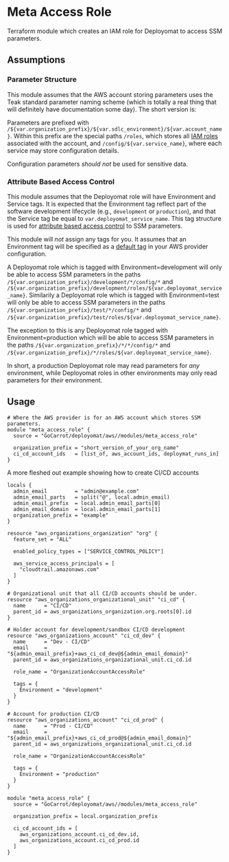 # Meta Access Role

Terraform module which creates an IAM role for Deployomat to access SSM parameters.

## Assumptions

### Parameter Structure

This module assumes that the AWS account storing parameters uses the Teak standard parameter naming scheme (which is totally a real thing that will definitely have documentation some day). The short version is:

Parameters are prefixed with `/${var.organization_prefix}/${var.sdlc_environment}/${var.account_name}`. Within this prefix are the special paths `/roles`, which stores all [IAM roles](https://docs.aws.amazon.com/IAM/latest/UserGuide/id_roles.html) associated with the account, and `/config/${var.service_name}`, where each service may store configuration details.

Configuration parameters _should not_ be used for sensitive data.

### Attribute Based Access Control

This module assumes that the Deployomat role will have Environment and Service tags. It is expected that the Environment tag reflect part of the software development lifecycle (e.g., `development` or `production`), and that the Service tag be equal to `var.deployomat_service_name`. This tag structure is used for [attribute based access control](https://docs.aws.amazon.com/IAM/latest/UserGuide/introduction_attribute-based-access-control.html) to SSM parameters.

This module will _not_ assign any tags for you. It assumes that an Environment tag will be specified as a [default tag](https://www.hashicorp.com/blog/default-tags-in-the-terraform-aws-provider) in your AWS provider configuration.

A Deployomat role which is tagged with Environment=development will only be able to access SSM parameters in the paths `/${var.organization_prefix}/development/*/config/*` and `/${var.organization_prefix}/development/roles/${var.deployomat_service_name}`. Similarily a Deployomat role which is tagged with Environment=test will only be able to access SSM parameters in the paths `/${var.organization_prefix}/test/*/config/*` and `/${var.organization_prefix}/test/roles/${var.deployomat_service_name}`.

The exception to this is any Deployomat role tagged with Environment=production which will be able to access SSM parameters in the paths `/${var.organization_prefix}/*/*/config/*` and `/${var.organization_prefix}/*/roles/${var.deployomat_service_name}`.

In short, a production Deployomat role may read parameters for _any_ environment, while Deployomat roles in other environments may only read parameters for _their_ environment.

## Usage

```hcl
# Where the AWS provider is for an AWS account which stores SSM parameters.
module "meta_access_role" {
  source = "GoCarrot/deployomat/aws//modules/meta_access_role"

  organization_prefix = "short_version_of_your_org_name"
  ci_cd_account_ids   = [list_of, aws_account_ids, deploymat_runs_in]
}
```

A more fleshed out example showing how to create CI/CD accounts

```hcl
locals {
  admin_email         = "admin@example.com"
  admin_email_parts   = split("@", local.admin_email)
  admin_email_prefix  = local.admin_email_parts[0]
  admin_email_domain  = local.admin_email_parts[1]
  organization_prefix = "example"
}

resource "aws_organizations_organization" "org" {
  feature_set = "ALL"

  enabled_policy_types = ["SERVICE_CONTROL_POLICY"]

  aws_service_access_principals = [
    "cloudtrail.amazonaws.com"
  ]
}

# Organizational unit that all CI/CD accounts should be under.
resource "aws_organizations_organizational_unit" "ci_cd" {
  name      = "CI/CD"
  parent_id = aws_organizations_organization.org.roots[0].id
}

# Holder account for development/sandbox CI/CD development
resource "aws_organizations_account" "ci_cd_dev" {
  name      = "Dev - CI/CD"
  email     = "${admin_email_prefix}+aws_ci_cd_dev@${admin_email_domain}"
  parent_id = aws_organizations_organizational_unit.ci_cd.id

  role_name = "OrganizationAccountAccessRole"

  tags = {
    Environment = "development"
  }
}

# Account for production CI/CD
resource "aws_organizations_account" "ci_cd_prod" {
  name      = "Prod - CI/CD"
  email     = "${admin_email_prefix}+aws_ci_cd_prod@${admin_email_domain}"
  parent_id = aws_organizations_organizational_unit.ci_cd.id

  role_name = "OrganizationAccountAccessRole"

  tags = {
    Environment = "production"
  }
}

module "meta_access_role" {
  source = "GoCarrot/deployomat/aws//modules/meta_access_role"

  organization_prefix = local.organization_prefix

  ci_cd_account_ids = [
    aws_organizations_account.ci_cd_dev.id,
    aws_organizations_account.ci_cd_prod.id
  ]
}
```
